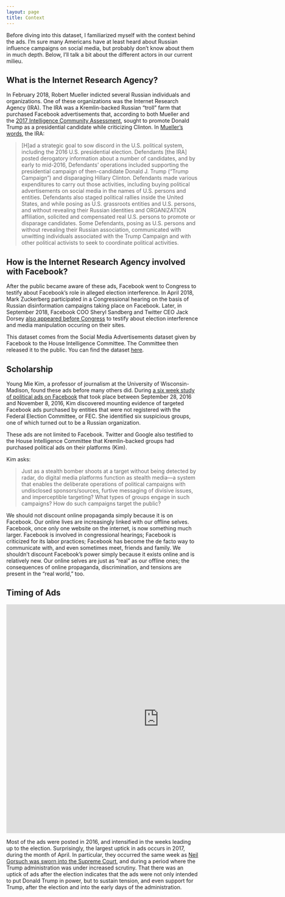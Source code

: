 ```yaml
---
layout: page
title: Context
---
```


Before diving into this dataset, I familiarized myself with the context behind the ads. I’m sure many Americans have at least heard about Russian influence campaigns on social media, but probably don’t know about them in much depth. Below, I’ll talk a bit about the different actors in our current milieu.

## What is the Internet Research Agency?

In February 2018, Robert Mueller indicted several Russian individuals and organizations. One of these organizations was the Internet Research Agency (IRA). The IRA was a Kremlin-backed Russian “troll” farm that purchased Facebook advertisements that, according to both Mueller and the [2017 Intelligence Community Assessment](https://www.intelligence.senate.gov/publications/committee-findings-2017-intelligence-community-assessment), sought to promote Donald Trump as a presidential candidate while criticizing Clinton. In [Mueller’s words](https://www.justice.gov/file/1035477/download), the IRA:

>[H]ad a strategic goal to sow discord in the U.S. political system, including the 2016 U.S. presidential election. Defendants [the IRA] posted derogatory information about a number of candidates, and by early to mid-2016, Defendants’ operations included supporting the presidential campaign of then-candidate Donald J. Trump (“Trump Campaign”) and disparaging Hillary Clinton. Defendants made various expenditures to carry out those activities, including buying political advertisements on social media in the names of U.S. persons and entities. Defendants also staged political rallies inside the United States, and while posing as U.S. grassroots entities and U.S. persons, and without revealing their Russian identities and ORGANIZATION affiliation, solicited and compensated real U.S. persons to promote or disparage candidates. Some Defendants, posing as U.S. persons and without revealing their Russian association, communicated with unwitting individuals associated with the Trump Campaign and with other political activists to seek to coordinate political activities.

## How is the Internet Research Agency involved with Facebook?

After the public became aware of these ads, Facebook went to Congress to testify about Facebook’s role in alleged election interference. In April 2018, Mark Zuckerberg participated in a Congressional hearing on the basis of Russian disinformation campaigns taking place on Facebook. Later, in September 2018, Facebook COO Sheryl Sandberg and Twitter CEO Jack Dorsey [also appeared before Congress](https://www.cnet.com/news/heres-what-facebooks-twitters-apology-tour-to-congress-looked-like-up-close/) to testify about election interference and media manipulation occuring on their sites. 

This dataset comes from the Social Media Advertisements dataset given by Facebook to the House Intelligence Committee. The Committee then released it to the public. You can find the dataset [here](https://intelligence.house.gov/social-media-content/social-media-advertisements.htm).

## Scholarship

Young Mie Kim, a professor of journalism at the University of Wisconsin-Madison, found these ads before many others did. During [a six week study of political ads on Facebook](https://www.tandfonline.com/doi/full/10.1080/10584609.2018.1476425) that took place between September 28, 2016 and November 8, 2016, Kim discovered mounting evidence of targeted Facebook ads purchased by entities that were not registered with the Federal Election Committee, or FEC. She identified six suspicious groups, one of which turned out to be a Russian organization.

These ads are not limited to Facebook. Twitter and Google also testified to the House Intelligence Committee that Kremlin-backed groups had purchased political ads on their platforms (Kim). 

Kim asks:

> Just as a stealth bomber shoots at a target without being detected by radar, do digital media platforms function as stealth media—a system that enables the deliberate operations of political campaigns with undisclosed sponsors/sources, furtive messaging of divisive issues, and imperceptible targeting? What types of groups engage in such campaigns? How do such campaigns target the public?

We should not discount online propaganda simply because it is on Facebook. Our online lives are increasingly linked with our offline selves. Facebook, once only one website on the internet, is now something much larger. Facebook is involved in congressional hearings; Facebook is criticized for its labor practices; Facebook has become the de facto way to communicate with, and even sometimes meet, friends and family. We shouldn’t discount Facebook’s power simply because it exists online and is relatively new. Our online selves are just as “real” as our offline ones; the consequences of online propaganda, discrimination, and tensions are present in the “real world,” too. 

## Timing of Ads

<iframe seamless frameborder="0" src="https://public.tableau.com/views/Timeofads/Sheet1?:embed=y&:display_count=yes&publish=yes&:showVizHome=no" width="800" height="600"></iframe>

Most of the ads were posted in 2016, and intensified in the weeks leading up to the election. Surprisingly, the largest uptick in ads occurs in 2017, during the month of April. In particular, they occurred the same week as [Neil Gorsuch was sworn into the Supreme Court](https://www.reuters.com/article/us-usa-court-gorsuch-idUSKBN17C10J?il=0), and during a period where the Trump administration was under increased scrutiny. That there was an uptick of ads after the election indicates that the ads were not only intended to put Donald Trump in power, but to sustain tension, and even support for Trump, after the election and into the early days of the administration. 